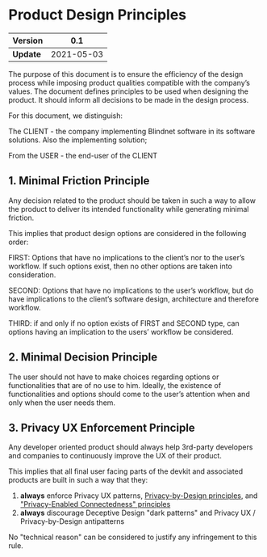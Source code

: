 # Product Design Principles

|  Version | 0.1 |
| -------- | --- |
| **Update** | 2021-05-03

The purpose of this document is to ensure the efficiency of the design process while imposing product qualities compatible with the company’s values.
The document defines principles to be used when designing the product.
It should inform all decisions to be made in the design process.

For this document, we distinguish:

The CLIENT - the company implementing Blindnet software in its software solutions. Also the implementing solution;

From the USER - the end-user of the CLIENT

## 1. Minimal Friction Principle

Any decision related to the product should be taken in such a way to allow the product to deliver its intended functionality while generating minimal friction.

This implies that product design options are considered in the following order:

FIRST: Options that have no implications to the client’s nor to the user’s workflow. If such options exist, then no other options are taken into consideration.

SECOND: Options that have no implications to the user’s workflow, but do have implications to the client’s software design, architecture and therefore workflow. 

THIRD: if and only if no option exists of FIRST and SECOND type, can options having an implication to the users’ workflow be considered.

## 2. Minimal Decision Principle

The user should not have to make choices regarding options or functionalities that are of no use to him. Ideally, the existence of functionalities and options should come to the user’s attention when and only when the user needs them.

## 3. Privacy UX Enforcement Principle

Any developer oriented product should always help 3rd-party developers and companies to continuously improve the UX of their product.

This implies that all final user facing parts of the devkit and associated products are built in such a way that they:

1. **always** enforce Privacy UX patterns, [Privacy-by-Design principles](https://en.wikipedia.org/wiki/Privacy_by_design#Foundational_principles), and ["Privacy-Enabled Connectedness" principles](./notion-of-privacy/notion-of-privacy.md#privacy-enabled-connectedness)
2. **always** discourage Deceptive Design "dark patterns" and Privacy UX / Privacy-by-Design antipatterns

No "technical reason" can be considered to justify any infringement to this rule.
